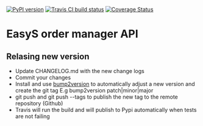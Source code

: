 [![PyPI version](https://badge.fury.io/py/easys-ordermanager.svg)](https://badge.fury.io/py/easys-ordermanager)
[![Travis CI build status](https://travis-ci.org/RegioHelden/easys-ordermanager.svg)](https://travis-ci.org/RegioHelden/easys-ordermanager)
[![Coverage Status](https://coveralls.io/repos/github/RegioHelden/easys-ordermanager/badge.svg?branch=add_coveralls)](https://coveralls.io/github/RegioHelden/easys-ordermanager?branch=add_coveralls)

# EasyS order manager API

## Relasing new version
- Update CHANGELOG.md with the new change logs
- Commit your changes
- Install and use [bump2version](https://github.com/c4urself/bump2version) to automatically adjust a new version and create the git tag
E.g bump2version patch|minor|major
- git push and git push --tags to publish the new tag to the remote repository (Github)
- Travis will run the build and will publish to Pypi automatically when tests are not failing